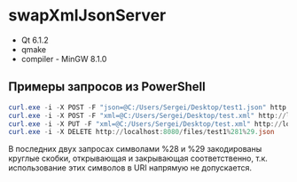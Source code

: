 # swapXmlJsonServer
+ Qt 6.1.2
+ qmake
+ compiler - MinGW 8.1.0

## Примеры запросов из PowerShell

```powershell
curl.exe -i -X POST -F "json=@C:/Users/Sergei/Desktop/test1.json" http://localhost:8080/files/
curl.exe -i -X POST -F "xml=@C:/Users/Sergei/Desktop/test.xml" http://localhost:8080/files/
curl.exe -i -X PUT -F "xml=@C:/Users/Sergei/Desktop/test.xml" http://localhost:8080/files/test%281%29.xml
curl.exe -i -X DELETE http://localhost:8080/files/test1%281%29.json
```
В последних двух запросах символами %28 и %29 закодированы круглые скобки, открывающая и закрывающая соответственно, т.к. использование этих символов в URI напрямую не допускается.

